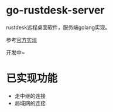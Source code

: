 # go-rustdesk-server
rustdesk远程桌面软件，服务端golang实现。

参考[官方实现](https://github.com/rustdesk/rustdesk-server)

开发中~
# 已实现功能
- 走中继的连接
- 局域网的连接
